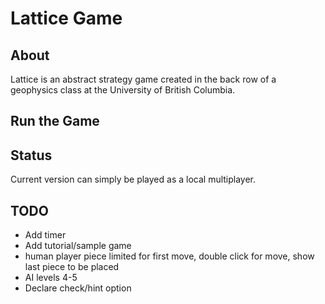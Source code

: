 # Lattice Game

## About
Lattice is an abstract strategy game created in the back row of a geophysics class at the University of British Columbia.

## Run the Game


## Status

Current version can simply be played as a local multiplayer.

## TODO

- Add timer
- Add tutorial/sample game
- human player piece limited for first move, double click for move, show last piece to be placed
- AI levels 4-5
- Declare check/hint option

